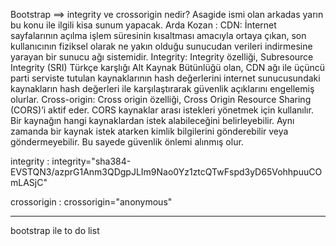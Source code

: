 Bootstrap ==> integrity ve crossorigin nedir?
Asagide ismi olan arkadas yarın bu konu ile ilgili kisa sunum yapacak.
Arda Kozan  :
CDN: İnternet sayfalarının açılma işlem süresinin kısaltması amacıyla ortaya çıkan, son kullanıcının fiziksel olarak ne
yakın olduğu sunucudan verileri indirmesine yarayan bir sunucu ağı sistemidir.
Integrity: Integrity özelliği, Subresource Integrity (SRI) Türkçe karşlığı Alt Kaynak Bütünlüğü olan, CDN ağı ile üçüncü
parti serviste tutulan kaynaklarının hash değerlerini internet sunucusundaki kaynakların hash değerleri ile
karşılaştırarak güvenlik açıklarını engellemiş olurlar.
Cross-origin: Cross origin özelliği, Cross Origin Resource Sharing (CORS)’i aktif eder. CORS kaynaklar arası istekleri
yönetmek için kullanılır. Bir kaynağın hangi kaynaklardan istek alabileceğini belirleyebilir. Aynı zamanda bir kaynak
istek atarken kimlik bilgilerini gönderebilir veya göndermeyebilir. Bu sayede güvenlik önlemi alınmış olur.

integrity   : 
integrity="sha384-EVSTQN3/azprG1Anm3QDgpJLIm9Nao0Yz1ztcQTwFspd3yD65VohhpuuCOmLASjC"

crossorigin :
crossorigin="anonymous"
*********************************
bootstrap ile to do list 
